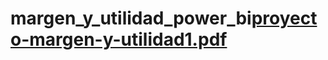 # margen_y_utilidad_power_bi[proyecto-margen-y-utilidad1.pdf](https://github.com/perd2020/margen_y_utilidad_power_bi/files/10790100/proyecto-margen-y-utilidad1.pdf)
